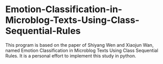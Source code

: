 # Emotion-Classification-in-Microblog-Texts-Using-Class-Sequential-Rules

This program is based on the paper of Shiyang Wen and Xiaojun Wan, named Emotion Classification in Microblog Texts Using Class Sequential Rules. It is a personal effort to implement this study in python.
